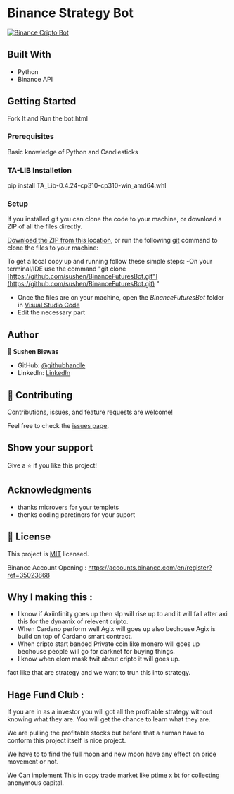 # Binance Strategy Bot

[![Binance Cripto Bot](https://user-images.githubusercontent.com/4492335/160128119-364736e7-53f5-4f93-ac6a-1c556bdb8da3.png)](https://youtu.be/7XQhYYIiXvA)

## Built With

- Python
- Binance API

## Getting Started
Fork It and Run the bot.html

### Prerequisites
Basic knowledge of Python and Candlesticks

### TA-LIB Installetion
pip install TA_Lib-0.4.24-cp310-cp310-win_amd64.whl

### Setup
If you installed git you can clone the code to your machine, or download a ZIP of all the files directly.

[Download the ZIP from this location](https://github.com/sushen/BinanceFuturesBot/), or run the following [git](https://git-scm.com/downloads) command to clone the files to your machine:


To get a local copy up and running follow these simple steps:
 -On your terminal/IDE use the command "git clone [https://github.com/sushen/BinanceFuturesBot.git"](https://github.com/sushen/BinanceFuturesBot.git) "
 - Once the files are on your machine, open the _BinanceFuturesBot_ folder in [Visual Studio Code](https://code.visualstudio.com/)
 - Edit the necessary part
## Author

👤 **Sushen Biswas**

- GitHub: [@githubhandle](https://github.com/sushen)
- LinkedIn: [LinkedIn](https://www.linkedin.com/in/sushen-biswas-67672572/)


## 🤝 Contributing

Contributions, issues, and feature requests are welcome!

Feel free to check the [issues page](../../issues/).

## Show your support

Give a ⭐️ if you like this project!

## Acknowledgments

- thanks microvers for your templets
- thenks coding paretiners for your suport


## 📝 License

This project is [MIT](./LICENSE) licensed.


Binance Account Opening :
https://accounts.binance.com/en/register?ref=35023868


## Why I making this :
- I know if Axiinfinity goes up then slp will rise up to and it will fall after axi this for the dynamix of relevent cripto.
- When Cardano perform well Agix will goes up also bechouse Agix is build on top of Cardano smart contract.
- When cripto start banded Private coin like monero will goes up bechouse people will go for darknet for buying things.
- I know when elom mask twit about cripto it will goes up.

fact like that are strategy and we want to trun this into strategy.


## Hage Fund Club :
If you are in as a investor you will got all the profitable strategy without knowing what they are.
You will get the chance to learn what they are.

We are pulling the profitable stocks but before that a human have to conform this project itself is nice project.

We have to to find the full moon and new moon have any effect on price movement or not.

We Can implement This in copy trade market like ptime x bt for collecting anonymous capital.
